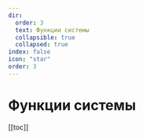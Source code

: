 ```yaml
---
dir:
  order: 3
  text: Функции системы
  collapsible: true
  collapsed: true
index: false
icon: "star"
order: 3
---
```


# Функции системы
[[toc]]